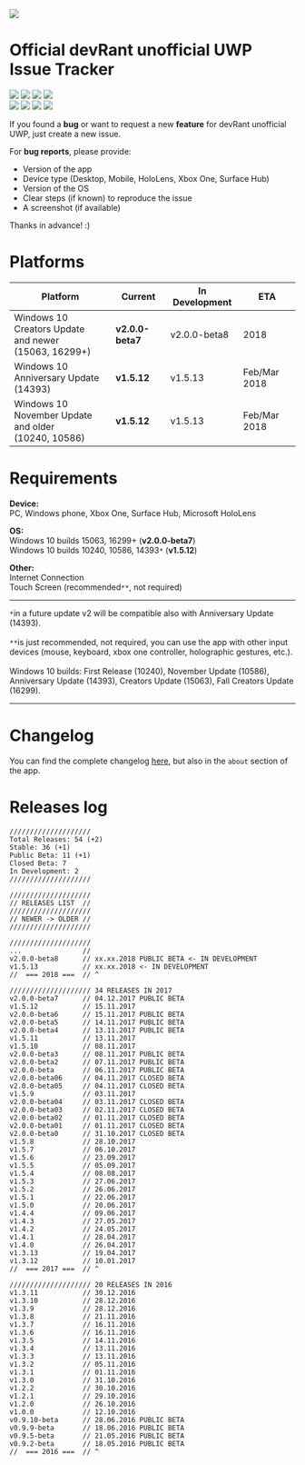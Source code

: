 ![](https://jakubsteplowski.com/other/devRant-Unofficial-2017Logo-black-100x100-transp.png)
# Official devRant unofficial UWP Issue Tracker
![](https://img.shields.io/badge/Open-15-28a745.svg?style=flat) ![](https://img.shields.io/badge/Requested_Features-11-5319e7.svg?style=flat) ![](https://img.shields.io/badge/Requested_Improvements-1-7ae13f.svg?style=flat) ![](https://img.shields.io/badge/Reported_Bugs-3-b60205.svg?style=flat) <br>
![](https://img.shields.io/badge/Closed-27-cb2431.svg?style=flat) ![](https://img.shields.io/badge/Implemented_Features-9-5319e7.svg?style=flat) ![](https://img.shields.io/badge/Implemented_Improvements-2-7ae13f.svg?style=flat)  ![](https://img.shields.io/badge/Fixed_Bugs-10-b60205.svg?style=flat)

If you found a **bug** or want to request a new **feature** for devRant unofficial UWP, just create a new issue.

For **bug reports**, please provide:
- Version of the app
- Device type (Desktop, Mobile, HoloLens, Xbox One, Surface Hub)
- Version of the OS
- Clear steps (if known) to reproduce the issue
- A screenshot (if available)

Thanks in advance! :)

# Platforms

Platform | Current | In Development | ETA
------------ | ------------ | ------------- | -------------
Windows 10 Creators Update<br>and newer<br>(15063, 16299+) | **v2.0.0-beta7** | v2.0.0-beta8 | 2018
Windows 10 Anniversary Update<br>(14393) | **v1.5.12** | v1.5.13 | Feb/Mar 2018
Windows 10 November Update<br>and older<br>(10240, 10586) | **v1.5.12** | v1.5.13 | Feb/Mar 2018

# Requirements

**Device:**<br>
PC, Windows phone, Xbox One, Surface Hub, Microsoft HoloLens

**OS:**<br>
Windows 10 builds 15063, 16299+ (**v2.0.0-beta7**)<br>
Windows 10 builds 10240, 10586, 14393`*` (**v1.5.12**)<br>

**Other:**<br>
Internet Connection<br>
Touch Screen (recommended`**`, not required)<br>

***

`*`in a future update v2 will be compatible also with Anniversary Update (14393).<br><br>
`**`is just recommended, not required, you can use the app with other input devices (mouse, keyboard, xbox one controller, holographic gestures, etc.).<br><br>
Windows 10 builds: First Release (10240), November Update (10586), Anniversary Update (14393), Creators Update (15063), Fall Creators Update (16299).

***

# Changelog

You can find the complete changelog [here](https://jakubsteplowski.com/en/apps/devRantUnofficial/release-notes/), but also in the `about` section of the app.

# Releases log
```
////////////////////
Total Releases: 54 (+2)
Stable: 36 (+1)
Public Beta: 11 (+1)
Closed Beta: 7
In Development: 2
////////////////////

////////////////////
// RELEASES LIST  //
////////////////////
// NEWER -> OLDER //
////////////////////

//////////////////// 
...               //
v2.0.0-beta8      // xx.xx.2018 PUBLIC BETA <- IN DEVELOPMENT
v1.5.13           // xx.xx.2018 <- IN DEVELOPMENT
//  === 2018 ===  // ^

//////////////////// 34 RELEASES IN 2017
v2.0.0-beta7      // 04.12.2017 PUBLIC BETA
v1.5.12           // 15.11.2017
v2.0.0-beta6      // 15.11.2017 PUBLIC BETA
v2.0.0-beta5      // 14.11.2017 PUBLIC BETA
v2.0.0-beta4      // 13.11.2017 PUBLIC BETA
v1.5.11           // 13.11.2017
v1.5.10           // 08.11.2017
v2.0.0-beta3      // 08.11.2017 PUBLIC BETA
v2.0.0-beta2      // 07.11.2017 PUBLIC BETA
v2.0.0-beta       // 06.11.2017 PUBLIC BETA
v2.0.0-beta06     // 04.11.2017 CLOSED BETA
v2.0.0-beta05     // 04.11.2017 CLOSED BETA
v1.5.9            // 03.11.2017
v2.0.0-beta04     // 03.11.2017 CLOSED BETA
v2.0.0-beta03     // 02.11.2017 CLOSED BETA
v2.0.0-beta02     // 01.11.2017 CLOSED BETA
v2.0.0-beta01     // 01.11.2017 CLOSED BETA
v2.0.0-beta0      // 31.10.2017 CLOSED BETA
v1.5.8            // 28.10.2017
v1.5.7            // 06.10.2017
v1.5.6            // 23.09.2017
v1.5.5            // 05.09.2017
v1.5.4            // 08.08.2017
v1.5.3            // 27.06.2017
v1.5.2            // 26.06.2017
v1.5.1            // 22.06.2017
v1.5.0            // 20.06.2017
v1.4.4            // 09.06.2017
v1.4.3            // 27.05.2017
v1.4.2            // 24.05.2017
v1.4.1            // 28.04.2017
v1.4.0            // 26.04.2017
v1.3.13           // 19.04.2017
v1.3.12           // 10.01.2017
//  === 2017 ===  // ^

//////////////////// 20 RELEASES IN 2016
v1.3.11           // 30.12.2016
v1.3.10           // 28.12.2016
v1.3.9            // 28.12.2016
v1.3.8            // 21.11.2016
v1.3.7            // 16.11.2016
v1.3.6            // 16.11.2016
v1.3.5            // 14.11.2016
v1.3.4            // 13.11.2016
v1.3.3            // 13.11.2016
v1.3.2            // 05.11.2016
v1.3.1            // 01.11.2016
v1.3.0            // 31.10.2016
v1.2.2            // 30.10.2016
v1.2.1            // 29.10.2016
v1.2.0            // 26.10.2016
v1.0.0            // 12.10.2016
v0.9.10-beta      // 28.06.2016 PUBLIC BETA
v0.9.9-beta       // 18.06.2016 PUBLIC BETA
v0.9.5-beta       // 21.05.2016 PUBLIC BETA
v0.9.2-beta       // 18.05.2016 PUBLIC BETA
//  === 2016 ===  // ^
```
